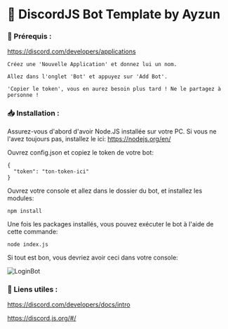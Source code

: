 
# 📰 DiscordJS Bot Template by Ayzun


### 📃 Prérequis :

https://discord.com/developers/applications

```
Créez une 'Nouvelle Application' et donnez lui un nom.
```
```
Allez dans l'onglet 'Bot' et appuyez sur 'Add Bot'.
```

```
'Copier le token', vous en aurez besoin plus tard ! Ne le partagez à personne !
```


### 📥 Installation :

Assurez-vous d'abord d'avoir Node.JS installée sur votre PC.
Si vous ne l'avez toujours pas, installez le ici: 
https://nodejs.org/en/

Ouvrez config.json et copiez le token de votre bot:

```
{
  "token": "ton-token-ici"
}
```

Ouvrez votre console et allez dans le dossier du bot, et installez les modules:
```
npm install
```

Une fois les packages installés, vous pouvez exécuter le bot à l'aide de cette commande:
```
node index.js
```

Si tout est bon, vous devriez avoir ceci dans votre console:

![LoginBot](https://i.imgur.com/g3Whd0s.png)


### 🔗 Liens utiles :

https://discord.com/developers/docs/intro

https://discord.js.org/#/
